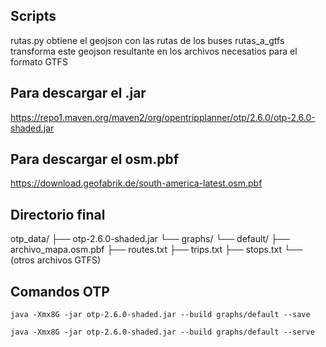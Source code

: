 ## Scripts
rutas.py obtiene el geojson con las rutas de los buses
rutas_a_gtfs transforma este geojson resultante en los archivos necesatios para el formato GTFS

## Para descargar el .jar
https://repo1.maven.org/maven2/org/opentripplanner/otp/2.6.0/otp-2.6.0-shaded.jar

## Para descargar el osm.pbf
https://download.geofabrik.de/south-america-latest.osm.pbf

## Directorio final
otp_data/
├── otp-2.6.0-shaded.jar
└── graphs/
    └── default/
        ├── archivo_mapa.osm.pbf
        ├── routes.txt
        ├── trips.txt
        ├── stops.txt
        └── (otros archivos GTFS)

## Comandos OTP
```
java -Xmx8G -jar otp-2.6.0-shaded.jar --build graphs/default --save
```
```
java -Xmx8G -jar otp-2.6.0-shaded.jar --build graphs/default --serve
```
